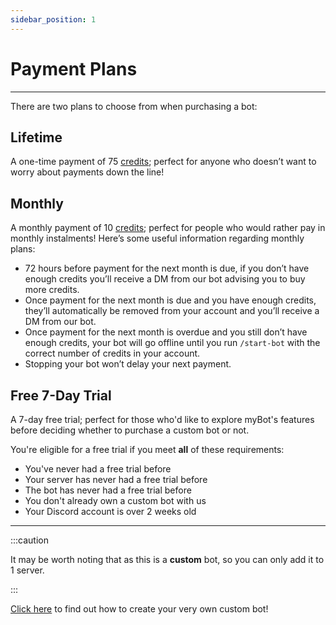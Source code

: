 ```yaml
---
sidebar_position: 1
---
```


# Payment Plans

---

There are two plans to choose from when purchasing a bot:

## Lifetime

A one-time payment of 75 [credits](/docs/our-currency/credit-pricing); perfect for anyone who doesn’t want to worry about payments down the line!

## Monthly

A monthly payment of 10 [credits](/docs/our-currency/credit-pricing); perfect for people who would rather pay in monthly instalments! Here’s some useful information regarding monthly plans:

- 72 hours before payment for the next month is due, if you don’t have enough credits you’ll receive a DM from our bot advising you to buy more credits.
- Once payment for the next month is due and you have enough credits, they’ll automatically be removed from your account and you’ll receive a DM from our bot.
- Once payment for the next month is overdue and you still don’t have enough credits, your bot will go offline until you run `/start-bot` with the correct number of credits in your account.
- Stopping your bot won’t delay your next payment.

## Free 7-Day Trial

A 7-day free trial; perfect for those who'd like to explore myBot's features before deciding whether to purchase a custom bot or not.

You're eligible for a free trial if you meet **all** of these requirements:

- You've never had a free trial before
- Your server has never had a free trial before
- The bot has never had a free trial before
- You don't already own a custom bot with us
- Your Discord account is over 2 weeks old

---

:::caution

It may be worth noting that as this is a **custom** bot, so you can only add it to 1 server.

:::

[Click here](/docs/custom-bots/create-a-bot) to find out how to create your very own custom bot!